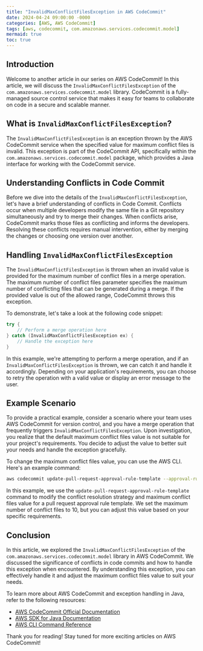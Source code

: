 ```yaml
---
title: "InvalidMaxConflictFilesException in AWS CodeCommit"
date: 2024-04-24 09:00:00 -0000
categories: [AWS, AWS CodeCommit]
tags: [aws, codecommit, com.amazonaws.services.codecommit.model]
mermaid: true
toc: true
---
```



## Introduction
Welcome to another article in our series on AWS CodeCommit! In this article, we will discuss the `InvalidMaxConflictFilesException` of the `com.amazonaws.services.codecommit.model` library. CodeCommit is a fully-managed source control service that makes it easy for teams to collaborate on code in a secure and scalable manner.

## What is `InvalidMaxConflictFilesException`?
The `InvalidMaxConflictFilesException` is an exception thrown by the AWS CodeCommit service when the specified value for maximum conflict files is invalid. This exception is part of the CodeCommit API, specifically within the `com.amazonaws.services.codecommit.model` package, which provides a Java interface for working with the CodeCommit service.

## Understanding Conflicts in Code Commit
Before we dive into the details of the `InvalidMaxConflictFilesException`, let's have a brief understanding of conflicts in Code Commit. Conflicts occur when multiple developers modify the same file in a Git repository simultaneously and try to merge their changes. When conflicts arise, CodeCommit marks those files as conflicting and informs the developers. Resolving these conflicts requires manual intervention, either by merging the changes or choosing one version over another.

## Handling `InvalidMaxConflictFilesException`
The `InvalidMaxConflictFilesException` is thrown when an invalid value is provided for the maximum number of conflict files in a merge operation. The maximum number of conflict files parameter specifies the maximum number of conflicting files that can be generated during a merge. If the provided value is out of the allowed range, CodeCommit throws this exception.

To demonstrate, let's take a look at the following code snippet:

```java
try {
    // Perform a merge operation here
} catch (InvalidMaxConflictFilesException ex) {
    // Handle the exception here
}
```

In this example, we're attempting to perform a merge operation, and if an `InvalidMaxConflictFilesException` is thrown, we can catch it and handle it accordingly. Depending on your application's requirements, you can choose to retry the operation with a valid value or display an error message to the user.

## Example Scenario
To provide a practical example, consider a scenario where your team uses AWS CodeCommit for version control, and you have a merge operation that frequently triggers `InvalidMaxConflictFilesException`. Upon investigation, you realize that the default maximum conflict files value is not suitable for your project's requirements. You decide to adjust the value to better suit your needs and handle the exception gracefully.

To change the maximum conflict files value, you can use the AWS CLI. Here's an example command:

```bash
aws codecommit update-pull-request-approval-rule-template --approval-rule-template-name my-template --conflict-resolution-strategy OVERRIDE fromBlob --maximum-conflict-files 10
```

In this example, we use the `update-pull-request-approval-rule-template` command to modify the conflict resolution strategy and maximum conflict files value for a pull request approval rule template. We set the maximum number of conflict files to 10, but you can adjust this value based on your specific requirements.

## Conclusion
In this article, we explored the `InvalidMaxConflictFilesException` of the `com.amazonaws.services.codecommit.model` library in AWS CodeCommit. We discussed the significance of conflicts in code commits and how to handle this exception when encountered. By understanding this exception, you can effectively handle it and adjust the maximum conflict files value to suit your needs.

To learn more about AWS CodeCommit and exception handling in Java, refer to the following resources:

- [AWS CodeCommit Official Documentation](https://docs.aws.amazon.com/codecommit/)
- [AWS SDK for Java Documentation](https://docs.aws.amazon.com/sdk-for-java/)
- [AWS CLI Command Reference](https://awscli.amazonaws.com/v2/documentation/api/latest/index.html)

Thank you for reading! Stay tuned for more exciting articles on AWS CodeCommit!